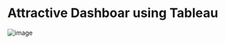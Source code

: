 # Attractive Dashboar using Tableau
![image](https://github.com/user-attachments/assets/fbd12c20-7022-40d5-bda2-1b6c205c9d9e)
